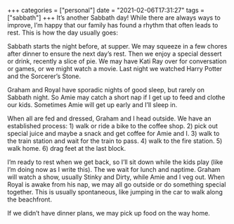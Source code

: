 +++
categories = ["personal"]
date = "2021-02-06T17:31:27"
tags = ["sabbath"]
+++
It’s another Sabbath day! While there are always ways to improve, I’m happy that our family has found a rhythm that often leads to rest. This is how the day usually goes:

Sabbath starts the night before, at supper. We may squeeze in a few chores after dinner to ensure the next day’s rest. Then we enjoy a special dessert or drink, recently a slice of pie. We may have Kati Ray over for conversation or games, or we might watch a movie. Last night we watched Harry Potter and the Sorcerer’s Stone.

Graham and Royal have sporadic nights of good sleep, but rarely on Sabbath night. So Amie may catch a short nap if I get up to feed and clothe our kids. Sometimes Amie will get up early and I’ll sleep in.

When all are fed and dressed, Graham and I head outside. We have an established process: 1) walk or ride a bike to the coffee shop. 2) pick out special juice and maybe a snack and get coffee for Amie and I. 3) walk to the train station and wait for the train to pass. 4) walk to the fire station. 5) walk home. 6) drag feet at the last block.

I’m ready to rest when we get back, so I’ll sit down while the kids play (like I’m doing now as I write this). The we wait for lunch and naptime. Graham will watch a show, usually Stinky and Dirty, while Amie and I veg out. When Royal is awake from his nap, we may all go outside or do something special together. This is usually spontaneous, like jumping in the car to walk along the beachfront.

If we didn’t have dinner plans, we may pick up food on the way home.
               